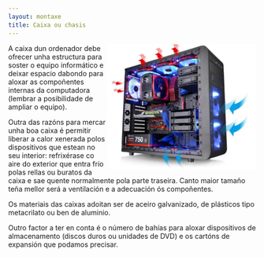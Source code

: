 ```yaml
---
layout: montaxe
title: Caixa ou chasis
---
```



<img style="float: right" height="256px" alt="Caixa do ordenador"  src="/imaxes/chasis.jpg">

A caixa dun ordenador debe ofrecer unha estructura para soster o equipo informático e deixar espacio dabondo para aloxar as compoñentes internas da computadora (lembrar a posibilidade de ampliar o equipo).

Outra das razóns para mercar unha boa caixa é permitir liberar a calor  xenerada polos dispositivos que estean no seu interior: refrixérase co aire do exterior que entra frío polas rellas ou buratos da caixa e sae quente normalmente  pola parte traseira. Canto maior tamaño teña mellor será a ventilación e a adecuación ós compoñentes.

Os materiais das caixas adoitan ser de aceiro galvanizado, de plásticos tipo metacrilato ou ben de aluminio.

Outro factor a ter en conta é o número de bahías para aloxar dispositivos de almacenamento (discos duros ou unidades de DVD) e os cartóns de expansión que podamos precisar.
